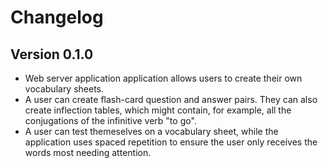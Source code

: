 # Changelog

## Version 0.1.0

- Web server application application allows users to create their own vocabulary sheets.
- A user can create flash-card question and answer pairs. They can also create inflection tables, which might contain, for example, all the conjugations of the infinitive verb "to go".
- A user can test themeselves on a vocabulary sheet, while the application uses spaced repetition to ensure the user only receives the words most needing attention.
